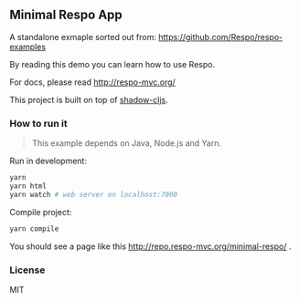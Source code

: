 
Minimal Respo App
----

A standalone exmaple sorted out from: https://github.com/Respo/respo-examples

By reading this demo you can learn how to use Respo.

For docs, please read http://respo-mvc.org/

This project is built on top of [shadow-cljs](https://github.com/thheller/shadow-cljs).

### How to run it

> This example depends on Java, Node.js and Yarn.

Run in development:

```bash
yarn
yarn html
yarn watch # web server on localhost:7000
```

Compile project:

```bash
yarn compile
```

You should see a page like this http://repo.respo-mvc.org/minimal-respo/ .

### License

MIT
